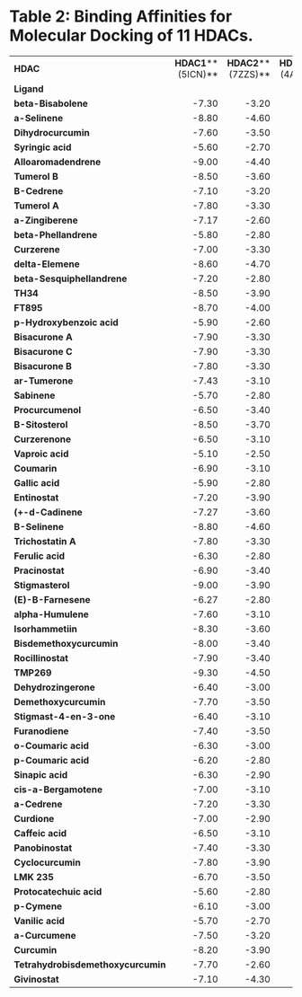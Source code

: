 <!--StartFragment-->

<!--StartFragment-->


# **Table 2: Binding Affinities for Molecular Docking of 11 HDACs.**

|                                    |                     |                     |                     |                     |                     |                     |                     |                     |           |            |            |
| ---------------------------------- | ------------------: | ------------------: | ------------------: | ------------------: | ------------------: | ------------------: | ------------------: | ------------------: | --------: | ---------: | ---------: |
| **HDAC**                           | **HDAC1****(5ICN)** | **HDAC2****(7ZZS)** | **HDAC3****(4A69)** | **HDAC4****(2VQM)** | **HDAC5****(5UWI)** | **HDAC6****(5EDU)** | **HDAC7****(3ZNR)** | **HDAC8****(2V5X)** | **HDAC9** | **HDAC10** | **HDAC11** |
| **Ligand**                         |                     |                     |                     |                     |                     |                     |                     |                     |           |            |            |
| **beta-Bisabolene**                |               -7.30 |               -3.20 |               -5.80 |               -5.60 |               -3.70 |               -6.30 |               -5.90 |               -5.30 |     -5.83 |      -4.80 |      -5.20 |
| **a-Selinene**                     |               -8.80 |               -4.60 |               -9.30 |               -9.60 |               -5.00 |               -9.00 |               -8.70 |               -8.60 |     -8.03 |      -6.90 |      -6.80 |
| **Dihydrocurcumin**                |               -7.60 |               -3.50 |               -6.60 |               -5.80 |               -3.10 |               -6.60 |               -6.20 |               -5.30 |     -6.23 |      -6.00 |      -6.10 |
| **Syringic acid**                  |               -5.60 |               -2.70 |               -5.00 |               -5.00 |               -3.20 |               -5.90 |               -5.00 |               -5.10 |     -5.20 |      -6.00 |      -5.00 |
| **Alloaromadendrene**              |               -9.00 |               -4.40 |               -9.60 |               -9.10 |               -5.30 |               -8.60 |               -8.30 |               -8.50 |     -8.20 |      -6.70 |      -6.40 |
| **Tumerol B**                      |               -8.50 |               -3.60 |               -6.50 |               -6.20 |               -4.30 |               -7.20 |               -6.20 |               -6.70 |     -6.10 |      -5.90 |      -5.80 |
| **B-Cedrene**                      |               -7.10 |               -3.20 |               -6.70 |               -5.70 |               -3.60 |               -6.80 |               -6.30 |               -6.00 |     -6.40 |      -5.50 |      -4.50 |
| **Tumerol A**                      |               -7.80 |               -3.30 |               -6.10 |               -6.20 |               -3.70 |               -7.40 |               -6.30 |               -5.80 |     -5.60 |      -6.20 |      -5.70 |
| **a-Zingiberene**                  |               -7.17 |               -2.60 |               -6.40 |               -5.70 |               -2.90 |               -5.80 |               -4.70 |               -4.90 |     -5.40 |      -4.90 |      -5.30 |
| **beta-Phellandrene**              |               -5.80 |               -2.80 |               -5.70 |               -5.50 |               -3.00 |               -5.70 |               -5.20 |               -4.90 |     -4.60 |      -4.50 |      -5.00 |
| **Curzerene**                      |               -7.00 |               -3.30 |               -6.10 |               -6.00 |               -3.60 |               -6.60 |               -6.00 |               -5.70 |     -5.70 |      -5.40 |      -4.50 |
| **delta-Elemene**                  |               -8.60 |               -4.70 |               -9.50 |               -9.40 |               -5.00 |               -8.60 |               -8.00 |               -8.70 |     -7.20 |      -6.70 |      -6.50 |
| **beta-Sesquiphellandrene**        |               -7.20 |               -2.80 |               -6.40 |               -7.00 |               -3.70 |               -6.60 |               -6.00 |               -5.20 |     -5.50 |      -4.70 |      -5.00 |
| **TH34**                           |               -8.50 |               -3.90 |               -7.90 |               -7.60 |               -4.40 |               -7.40 |               -6.60 |               -6.90 |     -6.70 |      -6.80 |      -6.50 |
| **FT895**                          |               -8.70 |               -4.00 |               -8.60 |               -7.70 |               -3.80 |               -8.20 |               -7.30 |               -8.10 |     -6.70 |      -8.40 |      -6.40 |
| **p-Hydroxybenzoic acid**          |               -5.90 |               -2.60 |               -5.70 |               -5.90 |               -3.10 |               -5.60 |               -5.60 |               -5.30 |     -4.50 |      -5.30 |      -5.10 |
| **Bisacurone A**                   |               -7.90 |               -3.30 |               -5.70 |               -5.50 |               -4.00 |               -7.20 |               -6.20 |               -5.80 |     -5.50 |      -5.90 |      -5.10 |
| **Bisacurone C**                   |               -7.90 |               -3.30 |               -5.70 |               -5.80 |               -4.10 |               -6.50 |               -6.60 |               -5.80 |     -5.50 |      -5.90 |      -5.00 |
| **Bisacurone B**                   |               -7.80 |               -3.30 |               -5.90 |               -5.80 |               -4.10 |               -7.30 |               -6.10 |               -5.80 |     -5.50 |      -5.90 |      -5.10 |
| **ar-Tumerone**                    |               -7.43 |               -3.10 |               -6.50 |               -6.00 |               -3.90 |               -6.90 |               -6.30 |               -5.50 |     -5.90 |      -5.50 |      -5.20 |
| **Sabinene**                       |               -5.70 |               -2.80 |               -5.50 |               -4.50 |               -3.00 |               -5.70 |               -4.70 |               -4.90 |     -4.60 |      -4.40 |      -3.60 |
| **Procurcumenol**                  |               -6.50 |               -3.40 |               -5.90 |               -6.10 |               -3.50 |               -6.80 |               -6.00 |               -6.10 |     -6.10 |      -6.80 |      -5.20 |
| **B-Sitosterol**                   |               -8.50 |               -3.70 |               -6.80 |               -6.50 |               -4.20 |               -8.90 |               -7.10 |               -6.50 |     -6.80 |      -6.70 |      -4.90 |
| **Curzerenone**                    |               -6.50 |               -3.10 |               -5.70 |               -5.50 |               -3.30 |               -6.10 |               -5.90 |               -5.90 |     -5.60 |      -5.50 |      -4.40 |
| **Vaproic acid**                   |               -5.10 |               -2.50 |               -4.70 |               -4.40 |               -2.50 |               -5.10 |               -4.00 |               -4.40 |     -3.90 |      -4.60 |      -4.30 |
| **Coumarin**                       |               -6.90 |               -3.10 |               -6.30 |               -5.70 |               -3.40 |               -6.80 |               -6.20 |               -5.50 |     -5.20 |      -5.10 |      -5.10 |
| **Gallic acid**                    |               -5.90 |               -2.80 |               -5.30 |               -5.30 |               -3.50 |               -6.90 |               -5.30 |               -5.30 |     -5.00 |      -5.80 |      -5.80 |
| **Entinostat**                     |               -7.20 |               -3.90 |               -7.00 |               -7.70 |               -4.40 |               -8.40 |               -7.20 |               -7.20 |     -6.90 |      -7.60 |      -6.80 |
| **(+-d-Cadinene**                  |               -7.27 |               -3.60 |               -6.50 |               -6.00 |               -3.60 |               -7.10 |               -6.10 |               -5.90 |     -6.20 |      -5.50 |      -4.80 |
| **B-Selinene**                     |               -8.80 |               -4.60 |               -9.30 |               -9.60 |               -5.00 |               -9.20 |               -8.10 |               -8.60 |     -7.40 |      -6.90 |      -6.80 |
| **Trichostatin A**                 |               -7.80 |               -3.30 |               -6.10 |               -6.50 |               -3.60 |               -7.70 |               -6.90 |               -6.30 |     -5.80 |      -6.40 |      -5.70 |
| **Ferulic acid**                   |               -6.30 |               -2.80 |               -5.50 |               -5.40 |               -3.70 |               -6.50 |               -5.60 |               -6.00 |     -4.80 |      -5.80 |      -5.50 |
| **Pracinostat**                    |               -6.90 |               -3.40 |               -5.80 |               -7.30 |               -3.40 |               -6.90 |               -7.10 |               -5.90 |     -5.80 |      -5.90 |      -5.90 |
| **Stigmasterol**                   |               -9.00 |               -3.90 |               -7.50 |               -6.80 |               -3.60 |               -8.10 |               -7.80 |               -7.50 |     -6.90 |      -7.00 |      -5.70 |
| **(E)-B-Farnesene**                |               -6.27 |               -2.80 |               -4.60 |               -4.80 |               -3.30 |               -5.80 |               -5.30 |               -5.30 |     -4.70 |      -5.00 |      -4.40 |
| **alpha-Humulene**                 |               -7.60 |               -3.10 |               -6.10 |               -6.00 |               -3.40 |               -6.90 |               -6.00 |               -6.10 |     -6.10 |      -5.90 |      -4.30 |
| **Isorhammetiin**                  |               -8.30 |               -3.60 |               -6.80 |               -6.80 |               -4.20 |               -8.80 |               -6.90 |               -6.90 |     -6.60 |      -7.60 |      -6.60 |
| **Bisdemethoxycurcumin**           |               -8.00 |               -3.40 |               -6.10 |               -7.00 |               -3.70 |               -7.70 |               -7.30 |               -6.10 |     -6.10 |      -5.50 |      -6.60 |
| **Rocillinostat**                  |               -7.90 |               -3.40 |               -7.30 |               -7.50 |               -4.00 |               -8.10 |               -7.60 |               -7.10 |     -6.80 |      -7.00 |      -6.70 |
| **TMP269**                         |               -9.30 |               -4.50 |               -8.20 |               -7.70 |               -4.30 |               -8.50 |               -8.90 |               -7.50 |     -7.20 |      -9.40 |      -7.30 |
| **Dehydrozingerone**               |               -6.40 |               -3.00 |               -5.70 |               -7.10 |               -3.80 |               -6.20 |               -6.20 |               -5.10 |     -4.90 |      -5.40 |      -5.00 |
| **Demethoxycurcumin**              |               -7.70 |               -3.50 |               -6.50 |               -6.40 |               -3.50 |               -7.60 |               -7.10 |               -6.40 |     -6.10 |      -6.50 |      -6.60 |
| **Stigmast-4-en-3-one**            |               -6.40 |               -3.10 |               -6.60 |               -7.10 |               -3.90 |               -8.90 |               -7.30 |               -7.00 |     -6.00 |      -5.80 |      -5.80 |
| **Furanodiene**                    |               -7.40 |               -3.50 |               -6.10 |               -6.10 |               -3.70 |               -7.00 |               -5.90 |               -6.10 |     -6.60 |      -5.80 |      -5.00 |
| **o-Coumaric acid**                |               -6.30 |               -3.00 |               -6.70 |               -7.40 |               -3.80 |               -6.00 |               -6.80 |               -5.10 |     -4.90 |      -5.80 |      -5.50 |
| **p-Coumaric acid**                |               -6.20 |               -2.80 |               -5.40 |               -7.20 |               -3.70 |               -7.00 |               -6.70 |               -6.10 |     -4.90 |      -5.40 |      -5.60 |
| **Sinapic acid**                   |               -6.30 |               -2.90 |               -5.40 |               -5.10 |               -3.60 |               -6.30 |               -5.50 |               -5.40 |     -4.90 |      -5.90 |      -5.10 |
| **cis-a-Bergamotene**              |               -7.00 |               -3.10 |               -5.80 |               -5.70 |               -3.80 |               -6.50 |               -5.90 |               -5.60 |     -5.50 |      -4.60 |      -4.10 |
| **a-Cedrene**                      |               -7.20 |               -3.30 |               -6.80 |               -5.70 |               -3.70 |               -6.80 |               -6.00 |               -5.80 |     -6.50 |      -6.30 |      -5.80 |
| **Curdione**                       |               -7.00 |               -2.90 |               -5.80 |               -5.90 |               -3.50 |               -6.80 |               -6.00 |               -5.70 |     -6.30 |      -5.20 |      -4.70 |
| **Caffeic acid**                   |               -6.50 |               -3.10 |               -5.40 |               -5.40 |               -3.90 |               -6.70 |               -6.60 |               -5.90 |     -4.90 |      -5.90 |      -5.90 |
| **Panobinostat**                   |               -7.40 |               -3.30 |               -5.70 |               -7.90 |               -3.60 |               -7.10 |               -6.40 |               -6.00 |     -6.60 |      -5.70 |      -7.10 |
| **Cyclocurcumin**                  |               -7.80 |               -3.90 |               -7.40 |               -7.10 |               -3.90 |               -8.00 |               -7.20 |               -7.00 |     -6.40 |      -7.10 |      -6.60 |
| **LMK 235**                        |               -6.70 |               -3.50 |               -6.20 |               -5.80 |               -3.40 |               -6.80 |               -5.90 |               -6.40 |     -5.80 |      -6.50 |      -6.00 |
| **Protocatechuic acid**            |               -5.60 |               -2.80 |               -5.10 |               -5.20 |               -3.50 |               -6.60 |               -5.40 |               -5.10 |     -4.90 |      -5.90 |      -5.60 |
| **p-Cymene**                       |               -6.10 |               -3.00 |               -5.90 |               -5.80 |               -3.10 |               -5.80 |               -5.40 |               -5.10 |     -5.00 |      -4.40 |      -4.70 |
| **Vanilic acid**                   |               -5.70 |               -2.70 |               -5.30 |               -5.00 |               -3.20 |               -5.90 |               -5.00 |               -5.20 |     -5.10 |      -6.10 |      -5.20 |
| **a-Curcumene**                    |               -7.50 |               -3.20 |               -6.70 |               -6.10 |               -3.10 |               -6.60 |               -6.00 |               -5.40 |     -5.60 |      -4.70 |      -5.00 |
| **Curcumin**                       |               -8.20 |               -3.90 |               -6.70 |               -6.60 |               -3.40 |               -6.50 |               -6.20 |               -6.00 |     -6.00 |      -6.60 |      -5.70 |
| **Tetrahydrobisdemethoxycurcumin** |               -7.70 |               -2.60 |               -6.00 |               -5.00 |               -3.40 |               -7.10 |               -5.00 |               -5.20 |     -5.90 |      -6.10 |      -6.30 |
| **Givinostat**                     |               -7.10 |               -4.30 |               -7.30 |               -7.70 |               -4.40 |               -8.20 |               -7.30 |               -7.10 |     -7.10 |      -7.10 |      -6.70 |

<!--EndFragment-->
